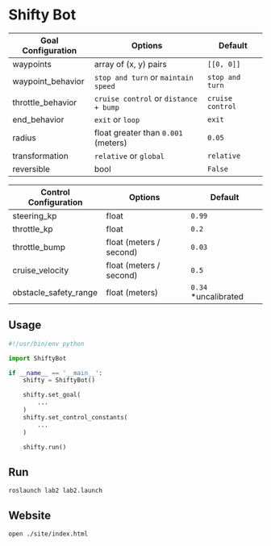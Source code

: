 # Shifty Bot

| Goal Configuration | Options | Default |
| ------------------ | ------- | ------- |
| waypoints | array of (x, y) pairs | `[[0, 0]]` |
| waypoint_behavior | `stop and turn` or `maintain speed` | `stop and turn` |
| throttle_behavior | `cruise control` or `distance + bump` | `cruise control` |
| end_behavior | `exit` or `loop` | `exit` |
| radius | float greater than `0.001` (meters) | `0.05` |
| transformation | `relative` or `global` | `relative` |
| reversible | bool | `False` |

| Control Configuration | Options | Default |
| ------------------ | ------- | ------- |
| steering_kp | float | `0.99` |
| throttle_kp | float | `0.2` |
| throttle_bump | float (meters / second) | `0.03` |
| cruise_velocity | float (meters / second) | `0.5` |
| obstacle_safety_range | float (meters) | `0.34` *uncalibrated |

## Usage

```python
#!/usr/bin/env python

import ShiftyBot

if __name__ == '__main__':
    shifty = ShiftyBot()

    shifty.set_goal(
        ...
    )
    shifty.set_control_constants(
        ...
    )

    shifty.run()
```

## Run

`roslaunch lab2 lab2.launch`

## Website

`open ./site/index.html`
